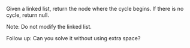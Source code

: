 Given a linked list, return the node where the cycle begins. If there is no cycle, return null.

Note: Do not modify the linked list.

Follow up:
Can you solve it without using extra space?